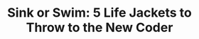 ---
layout: talk.html
title: "Sink or Swim: 5 Life Jackets to Throw to the New Coder"
tags: [past talk]
talk_date: "March, 2013"
location: "PyCon, Santa Clara"
blog_post: "/words/The-New-Coder-A-path-to-Software-Engineering/"
video: "https://www.youtube.com/watch?v=5hBMlTFfOJg"
slides: "https://speakerdeck.com/pyconslides/sink-or-swim-5-life-jackets-to-throw-to-the-new-coder-by-lynn-root"
category: [talks]
---